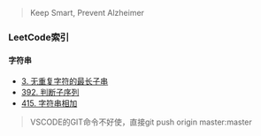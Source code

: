 > Keep Smart, Prevent Alzheimer

### LeetCode索引

#### 字符串

- [3. 无重复字符的最长子串](string/lengthOfLongestSubstring.py)
- [392. 判断子序列](string/isSubsequence.py)
- [415. 字符串相加](string/addStrings.py)

> VSCODE的GIT命令不好使，直接git push origin master:master